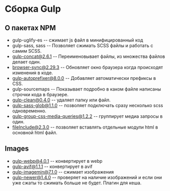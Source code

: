# Сборка Gulp
## О пакетах NPM
- gulp-uglify-es -- сжимает js файл в минифицированный код 
- gulp-sass, sass -- Позволяет сжимать SCSS файлы и работать с самим SCSS. 
- gulp-concat@2.6.1 -- Переименовывает файлы, из множества файлов делает один.
- browser-sync@2.29.3 -- Обновляет окно браузера когда происходят изменения в коде.
- gulp-autoprefixer@8.0.0 -- Добавляет автоматически префиксы в CSS.
- gulp-sourcemaps -- Показывает подробно в каком файле написаны строчки кода в браузере.
- gulp-clean@0.4.0 -- удаляет папку или файл. 
- gulp-sass-glob@1.1.0 -- позволяет подключать сразу несколько scss одновременно. 
- gulp-group-css-media-queries@1.2.2 -- группирует медиа запросы в один.
- fileInclude@2.3.0 -- позволяет вставлять отдельные модули html в основной html файл.
## Images
- gulp-webp@4.0.1 -- конвертирует в webp
- gulp-avif@1.1.1 -- конвертирует в avif
- gulp-imagemin@7.1.0 -- сжимает изображения
- gulp-newer@1.4.0 -- проверяет на наличие изображений и если они уже сжаты то сжимать больше не будет. Плагин для кеша.

